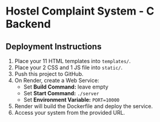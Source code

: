 # Hostel Complaint System - C Backend

## Deployment Instructions

1. Place your 11 HTML templates into `templates/`.
2. Place your 2 CSS and 1 JS file into `static/`.
3. Push this project to GitHub.
4. On Render, create a Web Service:
   - Set **Build Command:** leave empty
   - Set **Start Command:** `./server`
   - Set **Environment Variable:** `PORT=10000`
5. Render will build the Dockerfile and deploy the service.
6. Access your system from the provided URL.
